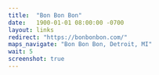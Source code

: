 ```yaml
---
title:  "Bon Bon Bon"
date:   1900-01-01 08:00:00 -0700
layout: links
redirect: "https://bonbonbon.com/"
maps_navigate: "Bon Bon Bon, Detroit, MI"
wait: 5
screenshot: true
---
```



